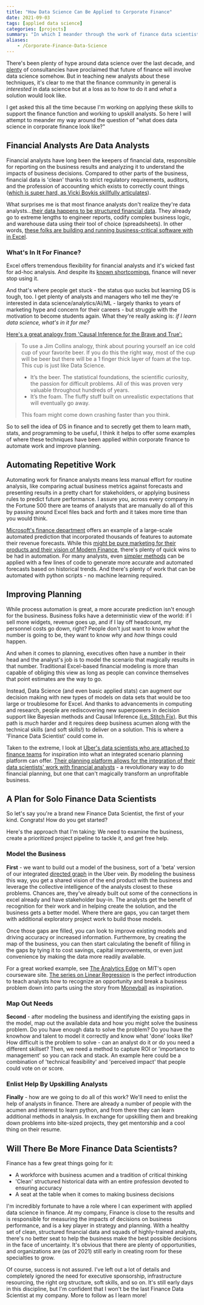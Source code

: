 ```yaml
---
title: "How Data Science Can Be Applied to Corporate Finance"
date: 2021-09-03
tags: [applied data science]
categories: [projects]
summary: "In which I meander through the work of finance data scientists and how data science can be applied to corporate finance."
aliases:
    - /Corporate-Finance-Data-Science
---
```


There's been plenty of hype around data science over the last decade, and [plenty](https://www2.deloitte.com/ca/en/pages/finance-transformation/articles/finance-2020.html) of consultancies have proclaimed that future of finance will involve data science somehow. But in teaching new analysts about these techniques, it's clear to me that the finance community in general is *interested* in data science but at a loss as to *how* to do it and *what* a solution would look like. 

I get asked this all the time because I'm working on applying these skills to support the finance function and working to upskill analysts. So here I will attempt to meander my way around the question of "what does data science in corporate finance look like?" 

## Financial Analysts Are Data Analysts

Financial analysts have long been the keepers of financial data, responsible for reporting on the business results and analyzing it to understand the impacts of business decisions. Compared to other parts of the business, financial data is 'clean' thanks to strict regulatory requirements, auditors, and the profession of accounting which exists to correctly count things ([which is super hard, as Vicki Boykis skillfully articulates](https://vicki.substack.com/p/all-numbers-are-made-up-some-are)). 

What surprises me is that most finance analysts don't realize they're data analysts...[their data happens to be structured financial data](https://youtu.be/GbL-42kv5LI?t=151). They already go to extreme lengths to engineer reports, codify complex business logic, and warehouse data using their tool of choice (spreadsheets). In other words, [these folks are building and running business-critical software with in Excel](https://multithreaded.stitchfix.com/blog/2017/07/06/why-internal-software/).

### What's In It For Finance?

Excel offers tremendous flexibility for financial analysts and it's wicked fast for ad-hoc analysis. And despite its [known shortcomings](https://floatapp.com/blog/5-greatest-spreadsheet-errors-of-all-time/), finance will never stop using it. 

And that's where people get stuck - the status quo sucks but learning DS is tough, too. I get plenty of analysts and managers who tell me they're interested in data science/analytics/AI/ML - largely thanks to years of marketing hype and concern for their careers - but struggle with the motivation to become students again. What they're really asking is: *if I learn data science, what's in it for me?* 

[Here's a great analogy from 'Causal Inference for the Brave and True':](https://matheusfacure.github.io/python-causality-handbook/01-Introduction-To-Causality.html)

> To use a Jim Collins analogy, think about pouring yourself an ice cold cup of your favorite beer. If you do this the right way, most of the cup will be beer but there will be a 1 finger thick layer of foam at the top. This cup is just like Data Science.
>
> * It’s the beer. The statistical foundations, the scientific curiosity, the passion for difficult problems. All of this was proven very valuable throughout hundreds of years.
> * It’s the foam. The fluffy stuff built on unrealistic expectations that will eventually go away.
>
> This foam might come down crashing faster than you think. 

So to sell the idea of DS in finance and to secretly get them to learn math, stats, and programming to be useful, I think it helps to offer some examples of where these techniques have been applied within corporate finance to automate work and improve planning.

## Automating Repetitive Work

Automating work for finance analysts means less manual effort for routine analysis, like comparing actual business metrics against forecasts and presenting results in a pretty chart for stakeholders, or applying business rules to predict future performance. I assure you, across every company in the Fortune 500 there are teams of analysts that are manually do all of this by passing around Excel files back and forth and it takes more time than you would think.

[Microsoft's finance department](https://www.microsoft.com/cms/api/am/binary/RE2IIQU) offers an example of a large-scale automated prediction that incorporated thousands of features to automate their revenue forecasts. While this [might be pure marketing for their products and their vision of Modern Finance](https://www.microsoft.com/en-us/modernfinance/), there's plenty of quick wins to be had in automation. For many analysts, even [simpler methods](https://otexts.com/fpp2/expsmooth.html) can be applied with a few lines of code to generate more accurate and automated forecasts based on historical trends. And there's plenty of work that can be automated with python scripts - no machine learning required.

## Improving Planning

While process automation is great, a more accurate prediction isn't enough for the business. Business folks have a deterministic view of the world: if I sell more widgets, revenue goes up, and if I lay off headcount, my personnel costs go down, right? People don't just want to know *what* the number is going to be, they want to know *why* and *how* things could happen.

And when it comes to planning, executives often have a number in their head and the analyst's job is to model the scenario that magically results in that number. Traditional Excel-based financial modeling is more than capable of obliging this view as long as people can convince themselves that point estimates are the way to go. 

Instead, Data Science (and even basic applied stats) can augment our decision making with new types of models on data sets that would be too large or troublesome for Excel. And thanks to advancements in computing and research, people are rediscovering new superpowers in decision support like Bayesian methods and Causal Inference [(i.e. Stitch Fix)](https://multithreaded.stitchfix.com/blog/2019/12/19/good-marketing-decisions/). But this path is *much* harder and it requires deep business acumen along with the technical skills (and soft skills!) to deliver on a solution. This is where a 'Finance Data Scientist' could come in.

Taken to the extreme, I look at [Uber's data scientists who are attached to finance teams]((https://eng.uber.com/financial-planning-for-data-scientist/)) for inspiration into what an integrated scenario planning platform can offer. [Their planning platform allows for the integration of their data scientists' work with financial analysts]((https://eng.uber.com/transforming-financial-forecasting-machine-learning/)) - a revolutionary way to do financial planning, but one that can't magically transform an unprofitable business.

## A Plan for Solo Finance Data Scientists

So let's say you're a brand new Finance Data Scientist, the first of your kind. Congrats! How do you get started?

Here's the approach that I'm taking: We need to examine the business, create a prioritized project pipeline to tackle it, and get free help.

### Model the Business

**First** - we want to build out a model of the business, sort of a 'beta' version of our integrated [directed graph](https://en.wikipedia.org/wiki/Directed_graph) in the Uber vein. By modeling the business this way, you get a shared vision of the end product with the business and leverage the collective intelligence of the analysts closest to these problems. Chances are, they've already built out some of the connections in excel already and have stakeholder buy-in. The analysts get the benefit of recognition for their work and in helping create the solution, and the business gets a better model. Where there are gaps, you can target them with additional exploratory project work to build those models.

Once those gaps are filled, you can look to improve existing models and driving accuracy or increased information. Furthermore, by creating the map of the business, you can then start calculating the benefit of filling in the gaps by tying it to cost savings, capital improvements, or even just convenience by making the data more readily available.

For a great worked example, see [The Analytics Edge](https://ocw.mit.edu/courses/sloan-school-of-management/15-071-the-analytics-edge-spring-2017/) on MIT's open courseware site. [The series on Linear Regression](https://ocw.mit.edu/courses/sloan-school-of-management/15-071-the-analytics-edge-spring-2017/linear-regression/) is the perfect introduction to teach analysts how to recognize an opportunity and break a business problem down into parts using the story from [Moneyball](https://www.amazon.com/Moneyball-Art-Winning-Unfair-Game/dp/0393324818) as inspiration.

### Map Out Needs

**Second** - after modeling the business and identifying the existing gaps in the model, map out the available data and how you might solve the business problem. Do you have enough data to solve the problem? Do you have the knowhow and talent to model it correctly and know what 'done' looks like? How difficult is the problem to solve - can an analyst do it or do you need a different skillset? Then, we need a method to capture ROI or 'importance to management' so you can rack and stack. An example here could be a combination of 'technical feasibility' and 'perceived impact' that people could vote on or score.

### Enlist Help By Upskilling Analysts

**Finally** - how are we going to do all of this work? We'll need to enlist the help of analysts in finance. There are already a number of people with the acumen and interest to learn python, and from there they can learn additional methods in analysis. In exchange for upskilling them and breaking down problems into bite-sized projects, they get mentorship and a cool thing on their resume.

## Will There Be More Finance Data Scientists?

Finance has a few great things going for it:

* A workforce with business acumen and a tradition of critical thinking
* 'Clean' structured historical data with an entire profession devoted to ensuring accuracy
* A seat at the table when it comes to making business decisions

I'm incredibly fortunate to have a role where I can experiment with applied data science in finance. At my company, Finance is close to the results and is responsible for measuring the impacts of decisions on business performance, and is a key player in strategy and planning. With a healthy set of clean, structured financial data and squads of highly-trained analysts, there's no better seat to help the business make the best possible decisions in the face of uncertainty. It's obvious that there are plenty of opportunities, and organizations are (as of 2021) still early in creating room for these specialties to grow. 

Of course, success is not assured. I've left out a lot of details and completely ignored the need for executive sponsorship, infrastructure resourcing, the right org structure, soft skills, and so on. It's still early days in this discipline, but I'm confident that I won't be the last Finance Data Scientist at my company. More to follow as I learn more!